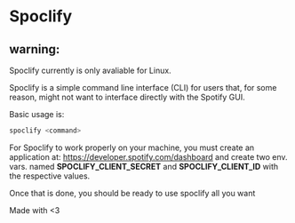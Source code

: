 # Spoclify

## warning:
Spoclify currently is only avaliable for Linux.

Spoclify is a simple command line interface (CLI) for users that, for some reason, might not want to interface directly with the Spotify GUI.

Basic usage is:
```py
spoclify <command>
```

For Spoclify to work properly on your machine, you must create an application at: https://developer.spotify.com/dashboard and create two env. vars. named **SPOCLIFY_CLIENT_SECRET** and **SPOCLIFY_CLIENT_ID** with the respective values.

Once that is done, you should be ready to use spoclify all you want

Made with \<3